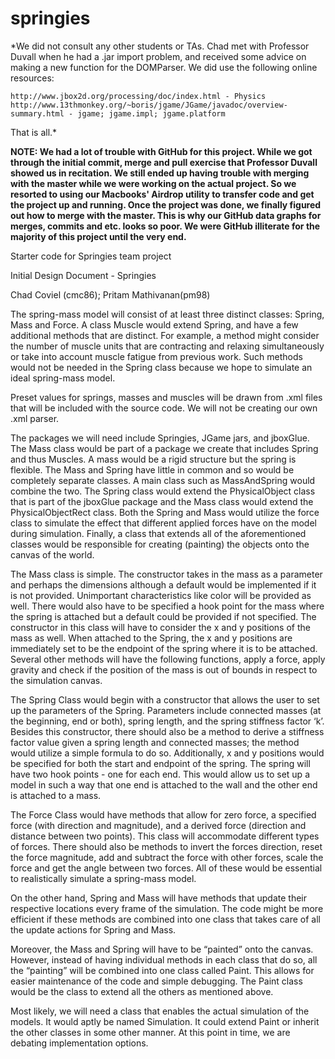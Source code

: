 springies
=========

*We did not consult any other students or TAs. Chad met with Professor Duvall when he had a .jar import problem, and received some advice on making a new function for the DOMParser. We did use the following online resources:

	http://www.jbox2d.org/processing/doc/index.html - Physics
	http://www.13thmonkey.org/~boris/jgame/JGame/javadoc/overview-summary.html - jgame; jgame.impl; jgame.platform
	
That is all.*

**NOTE: We had a lot of trouble with GitHub for this project. While we got through the initial commit, merge and pull exercise that Professor Duvall showed us in recitation. We still ended up having trouble with merging with the master while we were working on the actual project. So we resorted to using our Macbooks' Airdrop utility to transfer code and get the project up and running. Once the project was done, we finally figured out how to merge with the master. This is why our GitHub data graphs for merges, commits and etc. looks so poor. We were GitHub illiterate for the majority of this project until the very end.**

Starter code for Springies team project

Initial Design Document - Springies

Chad Coviel (cmc86);
Pritam Mathivanan(pm98)

The spring-mass model will consist of at least three distinct classes: Spring, Mass and Force. A class Muscle would extend Spring, and have a few additional methods that are distinct. For example, a method might consider the number of muscle units that are contracting and relaxing simultaneously or take into account muscle fatigue from previous work. Such methods would not be needed in the Spring class because we hope to simulate an ideal spring-mass model. 

Preset values for springs, masses and muscles will be drawn from .xml files that will be included with the source code. We will not be creating our own .xml parser. 

The packages we will need include Springies, JGame jars, and jboxGlue. The Mass class would be part of a package we create that includes Spring and thus Muscles. A mass would be a rigid structure but the spring is flexible. The Mass and Spring have little in common and so would be completely separate classes. A main class such as MassAndSpring would combine the two. The Spring class would extend the PhysicalObject class that is part of the jboxGlue package and the Mass class would extend the PhysicalObjectRect class. Both the Spring and Mass would utilize the force class to simulate the effect that different applied forces have on the model during simulation. Finally, a class that extends all of the aforementioned classes would be responsible for creating (painting) the objects onto the canvas of the world. 

The Mass class is simple. The constructor takes in the mass as a parameter and perhaps the dimensions although a default would be implemented if it is not provided. Unimportant characteristics like color will be provided as well. There would also have to be specified a hook point for the mass where the spring is attached but a default could be provided if not specified. The constructor in this class will have to consider the x and y positions of the mass as well. When attached to the Spring, the x and y positions are immediately set to be the endpoint of the spring where it is to be attached. Several other methods will have the following functions, apply a force, apply gravity and check if the position of the mass is out of bounds in respect to the simulation canvas. 
	
The Spring Class would begin with a constructor that allows the user to set up the parameters of the Spring. Parameters include connected masses (at the beginning, end or both), spring length, and the spring stiffness factor ‘k’. Besides this constructor, there should also be a method to derive a stiffness factor value given a spring length and connected masses; the method would utilize a simple formula to do so. Additionally, x and y positions would be specified for both the start and endpoint of the spring. The spring will have two hook points - one for each end. This would allow us to set up a model in such a way that one end is attached to the wall and the other end is attached to a mass.
	
The Force Class would have methods that allow for zero force, a specified force (with direction and magnitude), and a derived force (direction and distance between two points). This class will accommodate different types of forces. There should also be methods to invert the forces direction, reset the force magnitude, add and subtract the force with other forces, scale the force and get the angle between two forces. All of these would be essential to realistically simulate a spring-mass model. 

On the other hand, Spring and Mass will have methods that update their respective locations every frame of the simulation. The code might be more efficient if these methods are combined into one class that takes care of all the update actions for Spring and Mass.

Moreover, the Mass and Spring will have to be “painted” onto the canvas. However, instead of having individual methods in each class that do so, all the “painting” will be combined into one class called Paint. This allows for easier maintenance of the code and simple debugging. The Paint class would be the class to extend all the others as mentioned above.
	
Most likely, we will need a class that enables the actual simulation of the models. It would aptly be named Simulation. It could extend Paint or inherit the other classes in some other manner. At this point in time, we are debating implementation options. 
